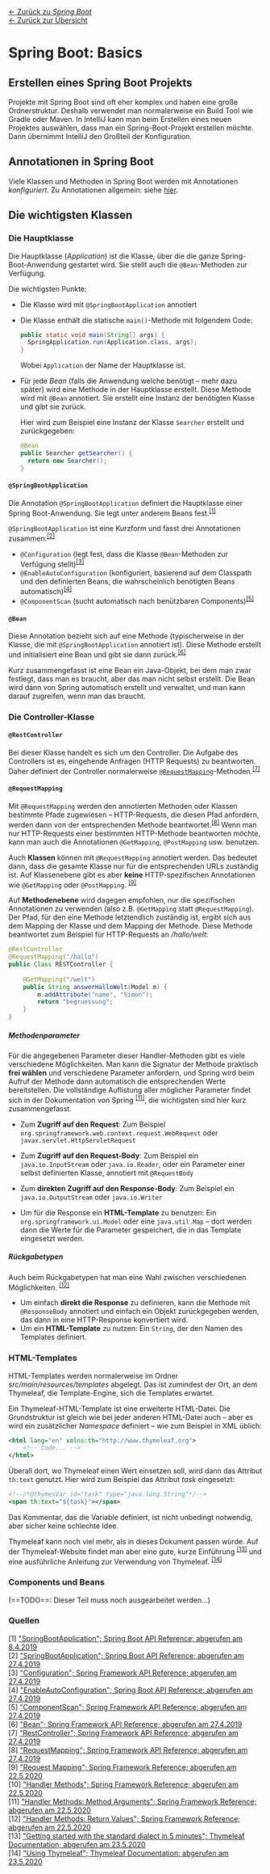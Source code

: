 [&larr; Zurück zu *Spring Boot*](../)  
[&larr; Zurück zur Übersicht](../../README.md)

# Spring Boot: Basics

## Erstellen eines Spring Boot Projekts

Projekte mit Spring Boot sind oft eher komplex und haben eine große Ordnerstruktur. Deshalb verwendet man normalerweise ein Build Tool wie Gradle oder Maven. In IntelliJ kann man beim Erstellen eines neuen Projektes auswählen, dass man ein Spring-Boot-Projekt erstellen möchte. Dann übernimmt IntelliJ den Großteil der Konfiguration.



## Annotationen in Spring Boot

Viele Klassen und Methoden in Spring Boot werden mit Annotationen *konfiguriert*. Zu Annotationen allgemein: siehe [hier](../../java/annotations/).



## Die wichtigsten Klassen

### Die Hauptklasse

Die Hauptklasse (*Application*) ist die Klasse, über die die ganze Spring-Boot-Anwendung gestartet wird. Sie stellt auch die `@Bean`-Methoden zur Verfügung.

Die wichtigsten Punkte:

- Die Klasse wird mit `@SpringBootApplication` annotiert

- Die Klasse enthält die statische `main()`-Methode mit folgendem Code:

  ``````java
  public static void main(String[] args) {
  	SpringApplication.run(Application.class, args);
  }
  ``````

  Wobei `Application` der Name der Hauptklasse ist.

- Für jede *Bean* (falls die Anwendung welche benötigt – mehr dazu später) wird eine Methode in der Hauptklasse erstellt. Diese Methode wird mit `@Bean` annotiert. Sie erstellt eine Instanz der benötigten Klasse und gibt sie zurück.

  Hier wird zum Beispiel eine Instanz der Klasse `Searcher` erstellt und zurückgegeben:

  ``````java
  @Bean
  public Searcher getSearcher() {
  	return new Searcher();
  }
  ``````



#### `@SpringBootApplication`

Die Annotation `@SpringBootApplication` definiert die Hauptklasse einer Spring Boot-Anwendung. Sie legt unter anderem Beans fest.<sup>[[1]](#Quellen)</sup>

`@SpringBootApplication` ist eine Kurzform und fasst drei Annotationen zusammen:<sup>[[2]](#Quellen)</sup>

- `@Configuration` (legt fest, dass die Klasse `@Bean`-Methoden zur Verfügung stellt)<sup>[[3]](#Quellen)</sup>
- `@EnableAutoConfiguration` (konfiguriert, basierend auf dem Classpath und den definierten Beans, die wahrscheinlich benötigten Beans automatisch)<sup>[[4]](#Quellen)</sup>
- `@ComponentScan` (sucht automatisch nach benützbaren Components)<sup>[[5]](#Quellen)</sup>



#### `@Bean`

Diese Annotation bezieht sich auf eine Methode (typischerweise in der Klasse, die mit `@SpringBootApplication` annotiert ist). Diese Methode erstellt und initialisiert eine Bean und gibt sie dann zurück.<sup>[[6]](#Quellen)</sup>

Kurz zusammengefasst ist eine Bean ein Java-Objekt, bei dem man zwar festlegt, dass man es braucht, aber das man nicht selbst erstellt. Die Bean wird dann von Spring automatisch erstellt und verwaltet, und man kann darauf zugreifen, wenn man das braucht.



### Die Controller-Klasse

#### `@RestController`

Bei dieser Klasse handelt es sich um den Controller. Die Aufgabe des Controllers ist es, eingehende Anfragen (HTTP Requests) zu beantworten. Daher definiert der Controller normalerweise [`@RequestMapping`](#@RequestMapping)-Methoden.<sup>[[7]](#Quellen)</sup>



#### `@RequestMapping`

Mit `@RequestMapping` werden den annotierten Methoden oder Klassen bestimmte Pfade zugewiesen – HTTP-Requests, die diesen Pfad anfordern, werden dann von der entsprechenden Methode beantwortet.<sup>[[8]](#Quellen)</sup> Wenn man nur HTTP-Requests einer bestimmten HTTP-Methode beantworten möchte, kann man auch die Annotationen `@GetMapping`, `@PostMapping` usw. benutzen.

Auch **Klassen** können mit `@RequestMapping` annotiert werden. Das bedeutet dann, dass die gesamte Klasse nur für die entsprechenden URLs zuständig ist. Auf Klassenebene gibt es aber **keine** HTTP-spezifischen Annotationen wie `@GetMapping` oder `@PostMapping`. <sup>[[9]](#Quellen)</sup>

Auf **Methodenebene** wird dagegen empfohlen, nur die spezifischen Annotationen zu verwenden (also z.B. `@GetMapping` statt `@RequestMapping`). Der Pfad, für den eine Methode letztendlich zuständig ist, ergibt sich aus dem Mapping der Klasse und dem Mapping der Methode. Diese Methode beantwortet zum Beispiel für HTTP-Requests an */hallo/welt*:

``````java
@RestController
@RequestMapping("/hallo")
public Class RESTController {
    
    @GetMapping("/welt")
    public String answerHalloWelt(Model m) {
        m.addAttribute("name", "Simon");
        return "begruessung";
    }
}
``````

##### Methodenparameter

Für die angegebenen Parameter dieser Handler-Methoden gibt es viele verschiedene Möglichkeiten. Man kann die Signatur der Methode praktisch **frei wählen** und verschiedene Parameter anfordern, und Spring wird beim Aufruf der Methode dann automatisch die entsprechenden Werte bereitstellen. Die vollständige Auflistung aller möglicher Parameter findet sich in der Dokumentation von Spring <sup>[[11]](#Quellen)</sup>, die wichtigsten sind hier kurz zusammengefasst.

- Zum **Zugriff auf den Request**: Zum Beispiel `org.springframework.web.context.request.WebRequest` oder `javax.servlet.HttpServletRequest`

- Zum **Zugriff auf den Request-Body**: Zum Beispiel ein `java.io.InputStream` oder `java.io.Reader`, oder ein Parameter einer selbst definierten Klasse, annotiert mit `@RequestBody`
- Zum **direkten Zugriff auf den Response-Body**: Zum Beispiel ein `java.io.OutputStream` oder `java.io.Writer`
- Um für die Response ein **HTML-Template** zu benutzen: Ein `org.springframework.ui.Model` oder eine `java.util.Map` – dort werden dann die Werte für die Parameter gespeichert, die in das Template eingesetzt werden.

##### Rückgabetypen

Auch beim Rückgabetypen hat man eine Wahl zwischen verschiedenen Möglichkeiten. <sup>[[12]](#Quellen)</sup>

- Um einfach **direkt die Response** zu definieren, kann die Methode mit `@ResponseBody` annotiert und einfach ein Objekt zurückgegeben werden, das dann in eine HTTP-Response konvertiert wird.
- Um ein **HTML-Template** zu nutzen: Ein `String`, der den Namen des Templates definiert.



### HTML-Templates

HTML-Templates werden normalerweise im Ordner *src/main/resources/templates* abgelegt. Das ist zumindest der Ort, an dem Thymeleaf, die Template-Engine, sich die Templates erwartet.

Ein Thymeleaf-HTML-Template ist eine erweiterte HTML-Datei. Die Grundstruktur ist gleich wie bei jeder anderen HTML-Datei auch – aber es wird ein zusätzlicher *Namespace* definiert – wie zum Beispiel in XML üblich:

``````xml
<html lang="en" xmlns:th="http://www.thymeleaf.org">
	<!-- Code... -->
</html>
``````

Überall dort, wo Thymeleaf einen Wert einsetzen soll, wird dann das Attribut `th:text` genutzt. Hier wird zum Beispiel das Attribut *task* eingesetzt:

``````xml
<!--/*@thymesVar id="task" type="java.lang.String"*/-->
<span th:text="${task}"></span>
``````

Das Kommentar, das die Variable definiert, ist nicht unbedingt notwendig, aber sicher keine schlechte Idee.

Thymeleaf kann noch viel mehr, als in dieses Dokument passen würde. Auf der Thymeleaf-Website findet man aber eine gute, kurze Einführung <sup>[[13]](#Quellen)</sup> und eine ausführliche Anleitung zur Verwendung von Thymeleaf. <sup>[[14]](#Quellen)</sup>



### Components und Beans

(==TODO==: Dieser Teil muss noch ausgearbeitet werden…)



### Quellen

[1] ["SpringBootApplication"; Spring Boot API Reference; abgerufen am 8.4.2019](https://docs.spring.io/spring-boot/docs/current/api/org/springframework/boot/autoconfigure/SpringBootApplication.html)  
[2] ["SpringBootApplication"; Spring Boot API Reference; abgerufen am 27.4.2019](https://docs.spring.io/spring-boot/docs/current/api/org/springframework/boot/autoconfigure/SpringBootApplication.html)  
[3] ["Configuration"; Spring Framework API Reference; abgerufen am 27.4.2019](https://docs.spring.io/spring-framework/docs/current/javadoc-api/org/springframework/context/annotation/Configuration.html)  
[4] ["EnableAutoConfiguration"; Spring Boot API Reference; abgerufen am 27.4.2019](https://docs.spring.io/spring-boot/docs/current/api/org/springframework/boot/autoconfigure/EnableAutoConfiguration.html)  
[5] ["ComponentScan"; Spring Framework API Reference; abgerufen am 27.4.2019](https://docs.spring.io/spring-framework/docs/current/javadoc-api/org/springframework/context/annotation/ComponentScan.html)  
[6] ["Bean"; Spring Framework API Reference; abgerufen am 27.4.2019](https://docs.spring.io/spring-framework/docs/current/javadoc-api/org/springframework/context/annotation/Bean.html)  
[7] ["RestController"; Spring Framework API Reference; abgerufen am 27.4.2019](https://docs.spring.io/spring-framework/docs/current/javadoc-api/org/springframework/web/bind/annotation/RestController.html)  
[8] ["RequestMapping"; Spring Framework API Reference; abgerufen am 27.4.2019](https://docs.spring.io/spring-framework/docs/current/javadoc-api/org/springframework/web/bind/annotation/RequestMapping.html)  
[9] ["Request Mapping"; Spring Framework Reference; abgerufen am 22.5.2020](https://docs.spring.io/spring/docs/5.2.6.RELEASE/spring-framework-reference/web.html#mvc-ann-requestmapping)  
[10] ["Handler Methods"; Spring Framework Reference; abgerufen am 22.5.2020](https://docs.spring.io/spring/docs/5.2.6.RELEASE/spring-framework-reference/web.html#mvc-ann-methods)  
[11] ["Handler Methods: Method Arguments"; Spring Framework Reference; abgerufen am 22.5.2020](https://docs.spring.io/spring/docs/5.2.6.RELEASE/spring-framework-reference/web.html#mvc-ann-arguments)  
[12] ["Handler Methods: Return Values"; Spring Framework Reference; abgerufen am 22.5.2020](https://docs.spring.io/spring/docs/5.2.6.RELEASE/spring-framework-reference/web.html#mvc-ann-return-types)  
[13] ["Getting started with the standard dialect in 5 minutes"; Thymeleaf Documentation; abgerufen am 23.5.2020](https://www.thymeleaf.org/doc/articles/standarddialect5minutes.html)  
[14] ["Using Thymeleaf"; Thymeleaf Documentation; abgerufen am 23.5.2020](https://www.thymeleaf.org/doc/tutorials/3.0/usingthymeleaf.html)

